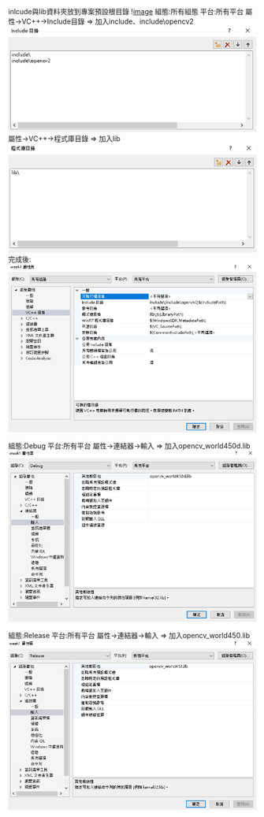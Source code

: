 inlcude與lib資料夾放到專案預設根目錄
\![image](include_and_lib.PNG)
組態:所有組態	平台:所有平台
屬性->VC++->Include目錄 => 加入include、include\opencv2
![image](include.PNG)
屬性->VC++->程式庫目錄 => 加入lib\
![image](lib.PNG)
完成後:
![image](all.PNG)


組態:Debug	平台:所有平台
屬性->連結器->輸入 => 加入opencv_world450d.lib
![image](debug.PNG)

組態:Release	平台:所有平台
屬性->連結器->輸入 => 加入opencv_world450.lib
![image](release.PNG)
